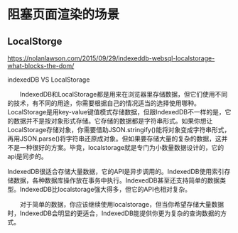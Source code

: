 # 阻塞页面渲染的场景

## LocalStorge

https://nolanlawson.com/2015/09/29/indexeddb-websql-localstorage-what-blocks-the-dom/

indexedDB VS LocalStorage

　　IndexedDB和LocalStorage都是用来在浏览器里存储数据，但它们使用不同的技术，有不同的用途，你需要根据自己的情况适当的选择使用哪种。LocalStorage是用key-value键值模式存储数据，但跟IndexedDB不一样的是，它的数据并不是按对象形式存储。它存储的数据都是字符串形式。如果你想让LocalStorage存储对象，你需要借助JSON.stringify()能将对象变成字符串形式，再用JSON.parse()将字符串还原成对象。但如果要存储大量的复杂的数据，这并不是一种很好的方案。毕竟，localstorage就是专门为小数量数据设计的，它的api是同步的。

IndexedDB很适合存储大量数据，它的API是异步调用的。IndexedDB使用索引存储数据，各种数据库操作放在事务中执行。IndexedDB甚至还支持简单的数据类型。IndexedDB比localstorage强大得多，但它的API也相对复杂。

　　对于简单的数据，你应该继续使用localstorage，但当你希望存储大量数据时，IndexedDB会明显的更适合，IndexedDB能提供你更为复杂的查询数据的方式。


